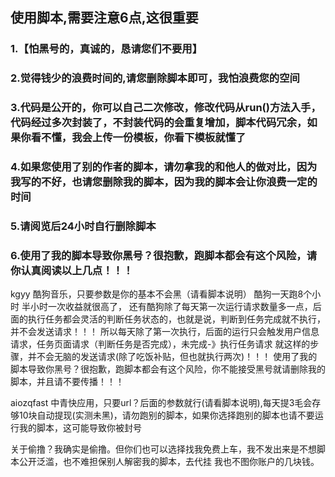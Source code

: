 
## 使用脚本,需要注意6点,这很重要
### 1.【怕黑号的，真诚的，恳请您们不要用】
### 2.觉得钱少的浪费时间的,请您删除脚本即可，我怕浪费您的空间
### 3.代码是公开的，你可以自己二次修改，修改代码从run()方法入手，代码经过多次封装了，不封装代码的会重复增加，脚本代码冗余，如果你看不懂，我会上传一份模板，你看下模板就懂了
### 4.如果您使用了别的作者的脚本，请勿拿我的和他人的做对比，因为我写的不好，也请您删除我的脚本，因为我的脚本会让你浪费一定的时间
### 5.请阅览后24小时自行删除脚本
### 6.使用了我的脚本导致你黑号？很抱歉，跑脚本都会有这个风险，请你认真阅读以上几点！！！

kgyy 酷狗音乐，只要参数是你的基本不会黑（请看脚本说明）  酷狗一天跑8个小时 半小时一次收益就很高了，
还有酷狗除了每天第一次运行请求数量多一点，后面的执行任务都会灵活的判断任务状态的，也就是说，判断到任务完成就不执行，并不会发送请求！！！
所以每天除了第一次执行，后面的运行只会触发用户信息请求，任务页面请求（判断任务是否完成），未完成-》执行任务请求 就这样的步骤，并不会无脑的发送请求(除了吃饭补贴，但也就执行两次)！！！
使用了我的脚本导致你黑号？很抱歉，跑脚本都会有这个风险，你不能接受黑号就请删除我的脚本，并且请不要传播！！！


aiozqfast 中青快应用，只要url？后面的参数就行(请看脚本说明),每天提3毛会存够10块自动提现(实测未黑)，请勿跑别的脚本，如果你选择跑别的脚本也请不要运行我的脚本，这可能导致你被封号

关于偷撸？我确实是偷撸。但你们也可以选择找我免费上车，我不发出来是不想脚本公开泛滥，也不难担保别人解密我的脚本，去代挂
我也不图你账户的几块钱。


